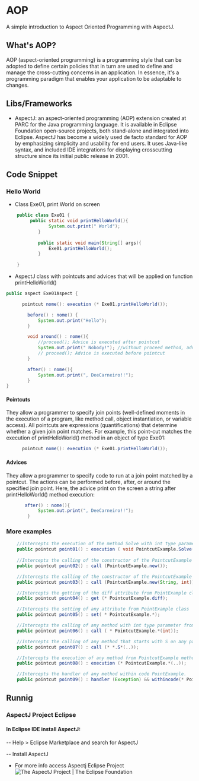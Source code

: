 # AOP
A simple introduction to Aspect Oriented Programming with AspectJ.

## What's AOP?
AOP (aspect-oriented programming) is a programming style that can be adopted to define certain policies that in turn are used to define and manage the cross-cutting concerns in an application. In essence, it's a programming paradigm that enables your application to be adaptable to changes.

## Libs/Frameworks
- AspectJ: an aspect-oriented programming (AOP) extension created at PARC for the Java programming language. It is available in Eclipse Foundation open-source projects, both stand-alone and integrated into Eclipse. AspectJ has become a widely used de facto standard for AOP by emphasizing simplicity and usability for end users. It uses Java-like syntax, and included IDE integrations for displaying crosscutting structure since its initial public release in 2001.

## Code Snippet
### Hello World 

- Class Exe01, print World on screen

```java
	public class Exe01 {
		 public static void printHelloWorld(){
		        System.out.print(" World");
		    }
	
		    public static void main(String[] args){
		        Exe01.printHelloWorld();
		    }
		    
	}
```
- AspectJ class with pointcuts and advices that will be applied on function printHelloWorld()

```java
public aspect Exe01Aspect {

	  pointcut nome(): execution (* Exe01.printHelloWorld());

	    before() : nome() {
	        System.out.print("Hello");
	    }

	    void around() : nome(){
	        //proceed(); Advice is executed after pointcut 
	        System.out.print(" Nobody!"); //without proceed method, advice replaces pointcut 
	        // proceed(); Advice is executed before pointcut
	    }

	    after() : nome(){
	        System.out.print(", DeeCarneiro!!");
	    }
}
```

#### Pointcuts
  They allow a programmer to specify join points (well-defined moments in the execution of a program, like method call, object instantiation, or variable access). All pointcuts are expressions (quantifications) that determine whether a given join point matches. For example, this point-cut matches the execution of printHelloWorld() method in an object of type Exe01:
  
```java
	  pointcut nome(): execution (* Exe01.printHelloWorld());
```
 
#### Advices
   They allow a programmer to specify code to run at a join point matched by a pointcut. The actions can be performed before, after, or around the specified join point. Here, the advice print on the screen a string after printHelloWorld() method execution:

```java
       after() : nome(){
	        System.out.print(", DeeCarneiro!!");
	    }
```
  
### More examples

```java
    //Intercepts the execution of the method Solve with int type parameter
    public pointcut point01() : execution ( void PointcutExample.Solve(int));
 
    //Intercepts the calling of the constructor of the PointcutExample
	public pointcut point02() : call (PointcutExample.new());

    //Intercepts the calling of the constructor of the PointcutExample with parameters
	public pointcut point03() : call (PointcutExample.new(String, int));

    //Intercepts the getting of the diff attribute from PointExample class
	public pointcut point04() : get (* PointcutExample.diff);

    //Intercepts the setting of any attribute from PointExample class
	public pointcut point05() : set( * PointcutExample.*);

    //Intercepts the calling of any method with int type parameter from PointExample class
	public pointcut point06() : call ( * PointcutExample.*(int));

	//Intercepts the calling of any method that starts with S on any part of system
	public pointcut point07() : call (* *.S*(..));

    //Intercepts the execution of any method from PointcutExample method
	public pointcut point08() : execution (* PointcutExample.*(..));

	//Intercepts the handler of any method within code PointExample.
	public pointcut point09() : handler (Exception) && withincode(* PointcutExample.*(..) );
```

## Runnig 

### AspectJ Project Eclipse

#### In Eclipse IDE install AspectJ:

 -- Help > Eclipse Marketplace and search for AspectJ
 
 -- Install AspectJ 
 
 - For more info access Aspectj Eclipse Project  ![The AspectJ Project | The Eclipse Foundation](https://www.eclipse.org/aspectj/)